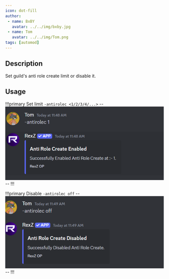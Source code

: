 ```yaml
---
icon: dot-fill
author:
 - name: BxBY
   avatar: ../../img/bxby.jpg
 - name: Tom
   avatar: ../../img/Tom.png
tags: [automod]
---
```


## Description
Set guild's anti role create limit or disable it.

## Usage
!!!primary Set limit
`-antirolec <1/2/3/4/...>`
--![antirole create limit](../../img/Commands/AutoMod/antirolec.png)--
!!!

!!!primary Disable
`-antirolec off`
--![antirole create off](../../img/Commands/AutoMod/antirolecoff.png)--
!!!